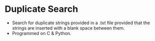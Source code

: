 # Duplicate Search

- Search for duplicate strings provided in a .txt file provided that the strings are inserted with a blank space between them.
- Programmed on C & Python.
